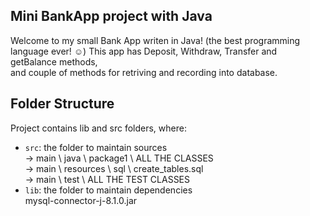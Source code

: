 ## Mini BankApp project with Java

Welcome to my small Bank App writen in Java! (the best programming language ever! ☺)
This app has Deposit, Withdraw, Transfer and getBalance methods, <br>
and couple of methods for retriving and recording into database.

## Folder Structure

Project contains lib and src folders, where:

- `src`: the folder to maintain sources <br>
  -> main \ java \ package1 \ ALL THE CLASSES <br>
  -> main \ resources \ sql \ create_tables.sql <br>
  -> main \ test \ ALL THE TEST CLASSES
- `lib`: the folder to maintain dependencies <br>
  mysql-connector-j-8.1.0.jar
